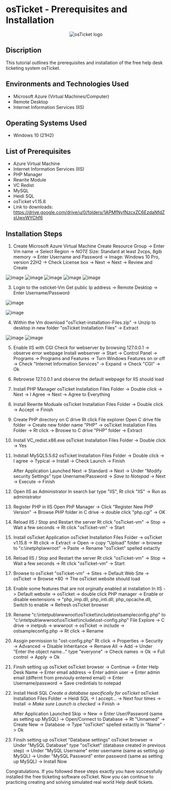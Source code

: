 <h1>osTicket - Prerequisites and Installation</h1>
<p align="center">
<img src="https://i.imgur.com/Clzj7Xs.png" alt="osTicket logo"/>
</p>

<h2>Discription </h2>

This tutorial outlines the prerequisites and installation of the free help desk ticketing system osTicket.<br />

<h2>Environments and Technologies Used</h2>

- Microsoft Azure (Virtual Machines/Computer)
- Remote Desktop
- Internet Information Services (IIS)

<h2>Operating Systems Used </h2>

- Windows 10</b> (21H2)

<h2>List of Prerequisites</h2>

- Azure Virtual Machine
- Internet Information Services (IIS)
- PHP Manager
- Rewrite Module
- VC Redist
- MySQL
- Heidi SQL
- osTicket v1.15.8
- Link to downloads: https://drive.google.com/drive/u/0/folders/1APMfNyfNzcxZC6EzdaNfdZsUwxWYChf6


<h2>Installation Steps</h2>

1. Create Microsoft Azure Virtual Machine
   Create Resource Group -> Enter Vm name -> Select Region -> *NOTE* Size: Standard at least 2vcps,  8gib memory -> Enter Username and Password -> Image: Windows 10 Pro, version 22H2 -> Check
   License box -> Next -> Next -> Review and Create
   
![image](https://github.com/user-attachments/assets/9cb237c3-6697-484c-9e0f-ee614a364e0d)
![image](https://github.com/user-attachments/assets/8cbff11c-ba51-4a95-8463-b4bc988cc181)
![image](https://github.com/user-attachments/assets/a37a11a0-2111-4a22-a556-4348b22aa72c)
![image](https://github.com/user-attachments/assets/a1707ac4-9016-4e69-a393-fa0f151759e4)
![image](https://github.com/user-attachments/assets/f97859cb-d393-4ea9-83f8-27d4aa721b11)



3. Login  to the osticket-Vm
   Get public Ip address -> Remote Desktop -> Enter Username/Password

![image](https://github.com/user-attachments/assets/7cfc5936-8abf-407e-b10b-f896f5d0c434)

![image](https://github.com/user-attachments/assets/6c574e4c-84d4-4f5a-8211-14696f62d759)



4. Within the Vm download "osTicket-installation-Files.zip" -> Unzip to desktop in new folder "osTicket Installation Files" -> Extract

![image](https://github.com/user-attachments/assets/5c76893c-ad5a-4084-966a-66c7fde57ae8)
![image](https://github.com/user-attachments/assets/2b9b48c0-1628-4f82-a3e0-cf4791e331e7)


5. Enable IIS with CGI
   Check for webserver by browsing 127.0.0.1 -> observe error webpage
   Install webserver -> Start -> Control Panel -> Programs -> Programs and Features -> Turn Windows Features on or off -> Check "Internet Information Services" -> Expand -> Check "CGI" -> Ok

6. Rebrowse 127.0.0.1 and observe the default webpage for IIS should load

7. Install PHP Manager
   osTicket Installation Files Folder -> Double click -> Next -> I Agree -> Next -> Agree to Everything

8. Install Rewrite Moduale
   osTicket Installation Files Folder -> Double click -> Accept -> Finish

9. Create PHP directory on C drive
   Rt click File explorer Open C drive file folder -> Create new folder name "PHP" -> osTicket Installation Files Folder -> Rt click -> Broswe to C drive "PHP" folder -> Extract 

10. Install VC_redist.x86.exe
   osTicket Installation Files Folder -> Double click -> Yes

11. Indstall MySQL5.5.62
    osTicket Installation Files Folder -> Double click -> I agree -> Typical -> Install -> Check Launch -> Finish
    
    After Application Launched
    Next -> Standard -> Next -> Under "Modify security Settings" type Unername/Password -> *Save to Notepad* -> Next -> Execute -> Finish

12. Open IIS as Administrator
    In search bar type "IIS", Rt click "IIS" -> Run as administrator

13. Register PHP in IIS
    Open PhP Manager -> Click "Register New PHP Version" -> Browse PHP folder in C drive -> double click "php.cgi" -> OK

14. Reload IIS / Stop and Restart the server
    Rt click "osTicket-vm" -> Stop -> Wait a few seconds -> Rt click "osTicket-vm" -> Start

15. Install osTicket Application
    osTicket Installation Files Folder -> osTicket v1.15.8 -> Rt click -> Extract -> Open ->  copy "Upload" folder -> browse to "c:\inetphp\wwroot" -> Paste -> Rename "osTicket" spelled extactly

16. Reload IIS / Stop and Restart the server
    Rt click "osTicket-vm" -> Stop -> Wait a few seconds -> Rt click "osTicket-vm" -> Start

17. Browse to osTicket
    "osTicket-vm" -> Sites -> Default Web Site -> osTicket -> Browse *80 -> The osTicket website should load

18. Enable some features that are not orginally enabled at installation
    In IIS -> Default website -> osTicket -> double click PHP manager -> Enable or disable eextensions -> "php_imp.dll, php_inti.dll, php_opcache.dll, Switch to enable -> Refresh osTicket browser

19. Rename "c:\intetpub\wwwroot\osTicket\include\ostsampleconfig.php" to "c:\intetpub\wwwroot\osTicket\include\ost-config.php"
    File Explore -> C drive -> inetpub -> wwwroot -> osTicket -> include -> ostsampleconfig.php -> Rt click -> Rename

20. Assgin permission to "ost-config.php"
    Rt click -> Properties -> Security -> Advanced -> Disable Inheritance -> Remave All -> Add -> Under "Enter the object name..." type "everyone" -> Check names -> Ok -> Full control -> Apply -> Ok

21. Finsih setting up osTicket
    osTicket browser -> Continue -> Enter Help Desk Name -> Enter email address -> Enter admin user -> Enter admin email (differnt from previouly entered email) -> Enter Username/password -> Save credintials to notepad

22. Install Heidi SQL *Create a database specifically for osTicket*
    osTicket Installation Files Folder -> Heidi SQL -> I accept... -> Next four times -> Install -> *Make sure Launch is checked* -> Finish ->

    After Application Launched
    Skip -> New  -> Enter User/Password (same as setting up MySQL) -> Open/Connect to Database -> Rt "Unnamed" -> Create New -> Database -> Type "osTicket" spelled extactly in "Name" -> Ok

23. Finsih setting up osTicket "Database settings"
    osTicket browser ->  Under "MySQL Database" type "osTicket" (database created in previous step) ->  Under "MySQL Username" enter username (same as setting up MySQL) ->  Under "MySQL Password" enter password (same as setting up MySQL) -> Install Now

Congratulations. If you followed these steps exactly you have successfully installed the free ticketing software osTicket. Now you can continue to practicing creating and solving simulated real  world Help desK tickets.
